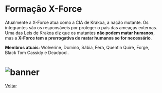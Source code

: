 # Formação X-Force

Atualmente a X-Force atua como a CIA de Krakoa, a nação mutante. Os integrantes são os responsáveis por proteger o país das ameaças externas. Uma das Leis de Krakoa diz que os mutantes **não podem matar humanos**, mas a **X-Force tem a prerrogativa de matar humanos se for necessário**.

**Membros atuais:** Wolverine, Dominó, Sábia, Fera, Quentin Quire, Forge, Black Tom Cassidy e Deadpool.

# ![banner](https://eb6f93.a2cdn1.secureserver.net/wp-content/uploads/2022/04/todas-equipes-marvel-250422-2.jpg)

[Voltar](README.md)